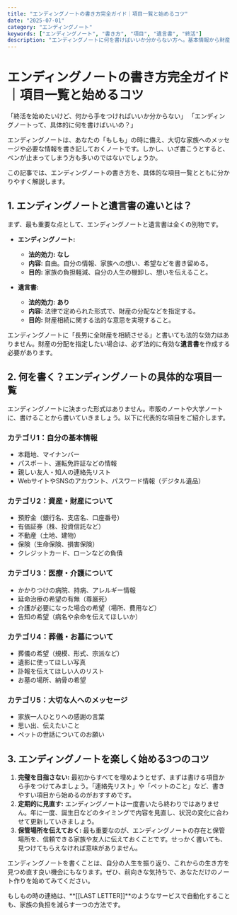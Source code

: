 ```yaml
---
title: "エンディングノートの書き方完全ガイド｜項目一覧と始めるコツ"
date: "2025-07-01"
category: "エンディングノート"
keywords: ["エンディングノート", "書き方", "項目", "遺言書", "終活"]
description: "エンディングノートに何を書けばいいか分からない方へ。基本情報から財産、医療、葬儀のことまで、具体的な項目一覧と書き方のポイントを解説。遺言書との違いや、楽しく始めるコツもご紹介。"
---
```


# エンディングノートの書き方完全ガイド｜項目一覧と始めるコツ

「終活を始めたいけど、何から手をつければいいか分からない」
「エンディングノートって、具体的に何を書けばいいの？」

エンディングノートは、あなたの「もしも」の時に備え、大切な家族へのメッセージや必要な情報を書き記しておくノートです。しかし、いざ書こうとすると、ペンが止まってしまう方も多いのではないでしょうか。

この記事では、エンディングノートの書き方を、具体的な項目一覧とともに分かりやすく解説します。

## 1. エンディングノートと遺言書の違いとは？

まず、最も重要な点として、エンディングノートと遺言書は全くの別物です。

- **エンディングノート:**
  - **法的効力:** **なし**
  - **内容:** 自由。自分の情報、家族への想い、希望などを書き留める。
  - **目的:** 家族の負担軽減、自分の人生の棚卸し、想いを伝えること。

- **遺言書:**
  - **法的効力:** **あり**
  - **内容:** 法律で定められた形式で、財産の分配などを指定する。
  - **目的:** 財産相続に関する法的な意思を実現すること。

エンディングノートに「長男に全財産を相続させる」と書いても法的な効力はありません。財産の分配を指定したい場合は、必ず法的に有効な**遺言書**を作成する必要があります。

## 2. 何を書く？エンディングノートの具体的な項目一覧

エンディングノートに決まった形式はありません。市販のノートや大学ノートに、書けることから書いていきましょう。以下に代表的な項目をご紹介します。

### カテゴリ1：自分の基本情報

- 本籍地、マイナンバー
- パスポート、運転免許証などの情報
- 親しい友人・知人の連絡先リスト
- WebサイトやSNSのアカウント、パスワード情報（デジタル遺品）

### カテゴリ2：資産・財産について

- 預貯金（銀行名、支店名、口座番号）
- 有価証券（株、投資信託など）
- 不動産（土地、建物）
- 保険（生命保険、損害保険）
- クレジットカード、ローンなどの負債

### カテゴリ3：医療・介護について

- かかりつけの病院、持病、アレルギー情報
- 延命治療の希望の有無（尊厳死）
- 介護が必要になった場合の希望（場所、費用など）
- 告知の希望（病名や余命を伝えてほしいか）

### カテゴリ4：葬儀・お墓について

- 葬儀の希望（規模、形式、宗派など）
- 遺影に使ってほしい写真
- 訃報を伝えてほしい人のリスト
- お墓の場所、納骨の希望

### カテゴリ5：大切な人へのメッセージ

- 家族一人ひとりへの感謝の言葉
- 思い出、伝えたいこと
- ペットの世話についてのお願い

## 3. エンディングノートを楽しく始める3つのコツ

1.  **完璧を目指さない:** 最初からすべてを埋めようとせず、まずは書ける項目から手をつけてみましょう。「連絡先リスト」や「ペットのこと」など、書きやすい項目から始めるのがおすすめです。
2.  **定期的に見直す:** エンディングノートは一度書いたら終わりではありません。年に一度、誕生日などのタイミングで内容を見直し、状況の変化に合わせて更新していきましょう。
3.  **保管場所を伝えておく:** 最も重要なのが、エンディングノートの存在と保管場所を、信頼できる家族や友人に伝えておくことです。せっかく書いても、見つけてもらえなければ意味がありません。

エンディングノートを書くことは、自分の人生を振り返り、これからの生き方を見つめ直す良い機会にもなります。ぜひ、前向きな気持ちで、あなただけのノート作りを始めてみてください。

もしもの時の連絡は、**[[LAST LETTER]]**のようなサービスで自動化することも、家族の負担を減らす一つの方法です。